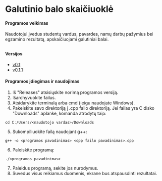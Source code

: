 # Galutinio balo skaičiuoklė
#### Programos veikimas
Naudotojui įvedus studentų vardus, pavardes, namų darbų pažymius bei egzamino rezultatą, apskaičiuojami galutiniai balai.
##
#### Versijos
- [v0.1](https://github.com/audronem/galutinis/tree/v0.1)
- [v0.1.1](https://github.com/audronem/galutinis/tree/v0.1.1)
#### Programos įdiegimas ir naudojimas
1. Iš "Releases" atsisiųskite norimą programos versiją.
2. Išarchyvuokite failus.
3. Atsidarykite terminalą arba cmd (jeigu naudojate Windows).
4. Pakeiskite savo direktoriją į .cpp failo direktoriją. Jei failas yra C disko "Downloads" aplanke, komanda atrodytų taip:
```
cd C:/Users/<naudotojo vardas>/Downloads
```
5. Sukompiliuokite failą naudojant g++:
```
g++ -o <programos pavadinimas> <cpp failo pavadinimas>.cpp
```
6. Paleiskite programą:
```
./<programos pavadinimas>
```
7. Paleidus programą, sekite jos nurodymus.
8. Suvedus visus reikiamus duomenis, ekrane bus atspausdinti rezultatai.
